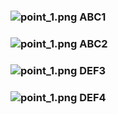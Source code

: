 ### ![point_1.png](https://in.kato.im/9a972958d7d689cb6c7bcb957a3b9dd7c5322006891cdb80c8481990e4a8f7e2/clip.png) **ABC1**

### ![point_1.png](https://in.kato.im/9a972958d7d689cb6c7bcb957a3b9dd7c5322006891cdb80c8481990e4a8f7e2/clip.png) ABC2

### ![point_1.png](https://in.kato.im/9a972958d7d689cb6c7bcb957a3b9dd7c5322006891cdb80c8481990e4a8f7e2/clip.png) **DEF3**

### ![point_1.png](https://in.kato.im/9a972958d7d689cb6c7bcb957a3b9dd7c5322006891cdb80c8481990e4a8f7e2/clip.png) DEF4

